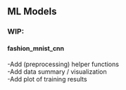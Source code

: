 ## ML Models
### WIP:
#### fashion_mnist_cnn
-Add (preprocessing) helper functions\
-Add data summary / visualization\
-Add plot of training results

